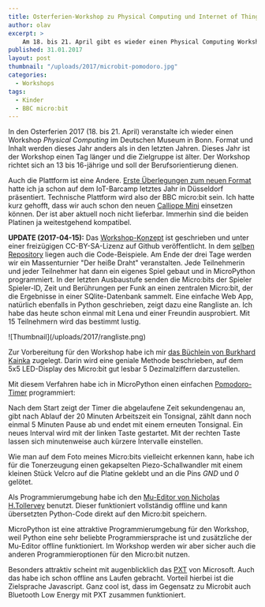 ```yaml
---
title: Osterferien-Workshop zu Physical Computing und Internet of Things
author: olav
excerpt: >
    Am 18. bis 21. April gibt es wieder einen Physical Computing Workshop im Deutschen Museum in Bonn. Dieses Jahr läuft alles ganz anders.
published: 31.01.2017
layout: post
thumbnail: "/uploads/2017/microbit-pomodoro.jpg"
categories:
  - Workshops
tags:
  - Kinder
  - BBC micro:bit
---
```

In den Osterferien 2017 (18. bis 21. April) veranstalte ich wieder einen Workshop *Physical Computing* im Deutschen Museum in Bonn. Format und Inhalt werden dieses Jahr anders als in den letzten Jahren. Dieses Jahr ist der Workshop einen Tag länger und die Zielgruppe ist älter. Der Workshop richtet sich an 13 bis 16-jährige und soll der Berufsorientierung dienen.

Auch die Plattform ist eine Andere. [Erste Überlegungen zum neuen Format](/iot/) hatte ich ja schon auf dem IoT-Barcamp letztes Jahr in Düsseldorf präsentiert. Technische Plattform wird also der BBC micro:bit sein. Ich hatte kurz gehofft, dass wir auch schon den neuen [Calliope Mini](http://calliope.cc/ueber-mini) einsetzen können. Der ist aber aktuell noch nicht lieferbar. Immerhin sind die beiden Platinen ja weitestgehend kompatibel.

**UPDATE (2017-04-15):** Das [Workshop-Konzept](https://github.com/tinkerthon/Der-heisse-Draht-2017/raw/master/workshop-konzept.pdf) ist geschrieben und unter einer freizügigen CC-BY-SA-Lizenz auf Github veröffentlicht. In dem [selben Repository](https://github.com/tinkerthon/Der-heisse-Draht-2017/) liegen auch die Code-Beispiele. Am Ende der drei Tage werden wir ein Massenturnier "Der heiße Draht" veranstalten. Jede Teilnehmerin und jeder Teilnehmer hat dann ein eigenes Spiel gebaut und in MicroPython programmiert. In der letzten Ausbaustufe senden die Micro:bits der Spieler Spieler-ID, Zeit und Berührungen per Funk an einen zentralen Micro:bit, der die Ergebnisse in einer SQlite-Datenbank sammelt. Eine einfache Web App, natürlich ebenfalls in Python geschrieben, zeigt dazu eine Rangliste an. Ich habe das heute schon einmal mit Lena und einer Freundin ausprobiert. Mit 15 Teilnehmern wird das bestimmt lustig.

<div class"thumbnail">![Thumbnail](/uploads/2017/rangliste.png)</div>

Zur Vorbereitung für den Workshop habe ich mir [das Büchlein von Burkhard Kainka](http://amzn.to/2kP048z) zugelegt. Darin wird eine geniale Methode beschrieben, auf dem 5x5 LED-Display des Micro:bit gut lesbar 5 Dezimalziffern darzustellen.

Mit diesem Verfahren habe ich in MicroPython einen einfachen [Pomodoro-Timer](https://de.wikipedia.org/wiki/Pomodoro-Technik) programmiert:

<script src="https://gist.github.com/oschettler/c14aa3c7af3666aacffce028b9e4f7ec.js"></script>

Nach dem Start zeigt der Timer die abgelaufene Zeit sekundengenau an, gibt nach Ablauf der 20 Minuten Arbeitszeit ein Tonsignal, zählt dann noch einmal 5 Minuten Pause ab und endet mit einem erneuten Tonsignal. Ein neues Interval wird mit der linken Taste gestartet. Mit der rechten Taste lassen sich minutenweise auch kürzere Intervalle einstellen.

Wie man auf dem Foto meines Micro:bits vielleicht erkennen kann, habe ich für die Tonerzeugung einen gekapselten Piezo-Schallwandler mit einem kleinen Stück Velcro auf die Platine geklebt und an die Pins *GND* und *0* gelötet.    

Als Programmierumgebung habe ich den [Mu-Editor von Nicholas H.Tollervey](https://codewith.mu/) benutzt. Dieser funktioniert vollständig offline und kann übersetzten Python-Code direkt auf den Micro:bit speichern.

MicroPython ist eine attraktive Programmierumgebung für den Workshop, weil Python eine sehr beliebte Programmiersprache ist und zusätzliche der Mu-Editor offline funktioniert. Im Workshop werden wir aber sicher auch die anderen Programmieroptionen für den Micro:bit nutzen.

Besonders attraktiv scheint mit augenblicklich das [PXT](https://pxt.microbit.org/) von Microsoft. Auch das habe ich schon offline ans Laufen gebracht. Vorteil hierbei ist die Zielsprache Javascript. Ganz cool ist, dass im Gegensatz zu Microbit auch Bluetooth Low Energy mit PXT zusammen funktioniert.
